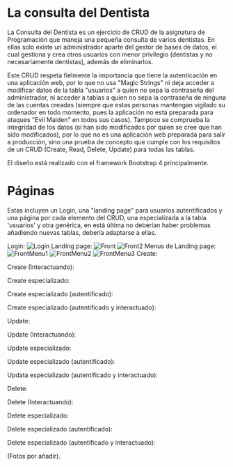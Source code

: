 # La consulta del Dentista
La Consulta del Dentista es un ejercicio de CRUD de la asignatura de Programación que maneja una pequeña consulta de varios dentistas. En ellas solo existe un administrador aparte del gestor de bases de datos, el cual gestiona y crea otros usuarios con menor privilegio (dentistas y no necesariamente dentistas), además de eliminarlos.

Este CRUD respeta fielmente la importancia que tiene la autenticación en una aplicación web, por lo que no usa "Magic Strings" ni deja acceder a modificar datos de la tabla "usuarios" a quien no sepa la contraseña del administrador, ni acceder a tablas a quien no sepa la contraseña de ninguna de las cuentas creadas (siempre que estas personas mantengan vigilado su ordenador en todo momento, pues la aplicación no está preparada para ataques "Evil Maiden" en todos sus casos). Tampoco se comprueba la integridad de los datos (si han sido modificados por quien se cree que han sido modificados), por lo que no es una aplicación web preparada para salir a producción, sino una prueba de concepto que cumple con los requisitos de un CRUD (Create, Read, Delete, Update) para todas las tablas.

El diseño está realizado con el framework Bootstrap 4 principalmente.

# Páginas

Estas incluyen un Login, una "landing page" para usuarios autentificados y una página por cada elemento del CRUD, una especializada a la tabla 'usuarios' y otra genérica, en está última no deberían haber problemas añadiendo nuevas tablas, debería adaptarse a ellas.

Login:
![Login](https://github.com/PabloLuisMolinaBlanes/LaConsultaDelDentista/blob/master/FotosCRUD/login.png)
Landing page:
![Front](https://github.com/PabloLuisMolinaBlanes/LaConsultaDelDentista/blob/master/FotosCRUD/Frontpage.png)
![Front2](https://github.com/PabloLuisMolinaBlanes/LaConsultaDelDentista/blob/master/FotosCRUD/FrontPage2.png)
Menus de Landing page:
![FrontMenu1](https://github.com/PabloLuisMolinaBlanes/LaConsultaDelDentista/blob/master/FotosCRUD/FrontPageMenu1.png)
![FrontMenu2](https://github.com/PabloLuisMolinaBlanes/LaConsultaDelDentista/blob/master/FotosCRUD/FrontPageMenu2.png)
![FrontMenu3](https://github.com/PabloLuisMolinaBlanes/LaConsultaDelDentista/blob/master/FotosCRUD/FrontPageMenu3.png)
Create:

Create (Interactuando):

Create especializado:

Create especializado (autentificado):

Create especializado (autentificado y interactuado):

Update:

Update (Interactuando):

Update especializado:

Update especializado (autentificado):

Updata especializado (autentificado y interactuado):

Delete:

Delete (Interactuando):

Delete especializado:

Delete especializado (autentificado):

Delete especializado (autentificado y interactuado):

(Fotos por añadir).
